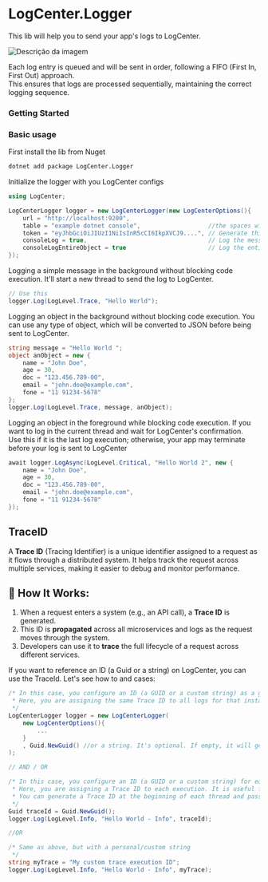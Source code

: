 # LogCenter.Logger

This lib will help you to send your app's logs to LogCenter.  

![Descrição da imagem](https://raw.githubusercontent.com/hudsonventura/LogCenter/main/logo.png)


Each log entry is queued and will be sent in order, following a FIFO (First In, First Out) approach.  
This ensures that logs are processed sequentially, maintaining the correct logging sequence.  


### Getting Started


### Basic usage
First install the lib from Nuget
``` bash
dotnet add package LogCenter.Logger
```


Initialize the logger with you LogCenter configs
``` C#
using LogCenter;

LogCenterLogger logger = new LogCenterLogger(new LogCenterOptions(){
    url = "http://localhost:9200",
    table = "example dotnet console",                   //the spaces will be converted to _ (underscore).
    token = "eyJhbGciOiJIUzI1NiIsInR5cCI6IkpXVCJ9....", // Generate this on LogCenter inteface, on you profile photo.
    consoleLog = true,                                  // Log the message on the console as a comon Console.WriteLine(). Default is true
    consoleLogEntireObject = true                       // Log the entire objeti to the Console.WriteLine(). Default is false
});
```

Logging a simple message in the background without blocking code execution. It'll start a new thread to send the log to LogCenter.
``` C#
// Use this 
logger.Log(LogLevel.Trace, "Hello World");
```


Logging an object in the background without blocking code execution. You can use any type of object, which will be converted to JSON before being sent to LogCenter.
``` C#
string message = "Hello World ";
object anObject = new { 
    name = "John Doe",
    age = 30,
    doc = "123.456.789-00",
    email = "john.doe@example.com",
    fone = "11 91234-5678"
};
logger.Log(LogLevel.Trace, message, anObject);
```


Logging an object in the foreground while blocking code execution. If you want to log in the current thread and wait for LogCenter's confirmation.  
Use this if it is the last log execution; otherwise, your app may terminate before your log is sent to LogCenter
``` C#
await logger.LogAsync(LogLevel.Critical, "Hello World 2", new { 
    name = "John Doe",
    age = 30,
    doc = "123.456.789-00",
    email = "john.doe@example.com",
    fone = "11 91234-5678"
});
```




## TraceID
A **Trace ID** (Tracing Identifier) is a unique identifier assigned to a request as it flows through a distributed system. It helps track the request across multiple services, making it easier to debug and monitor performance.

## 🔹 How It Works:
1. When a request enters a system (e.g., an API call), a **Trace ID** is generated.
2. This ID is **propagated** across all microservices and logs as the request moves through the system.
3. Developers can use it to **trace** the full lifecycle of a request across different services.


If you want to reference an ID (a Guid or a string) on LogCenter, you can use the TraceId. Let's see how to and cases:



``` C#
/* In this case, you configure an ID (a GUID or a custom string) as a global Trace ID for the execution instance of your app.
 * Here, you are assigning the same Trace ID to all logs for that instance's execution.
 */
LogCenterLogger logger = new LogCenterLogger(
    new LogCenterOptions(){
        ...
    } 
    , Guid.NewGuid() //or a string. It's optional. If empty, it will generate a new one Guid, else, you can you your own traceId, Guid or string
);

// AND / OR

/* In this case, you configure an ID (a GUID or a custom string) for each log entry. It will ignore the global Trace ID (above).
 * Here, you are assigning a Trace ID to each execution. It is useful for multiple thread executions in your app.
 * You can generate a Trace ID at the beginning of each thread and pass it to the Log method call.
 */
Guid traceId = Guid.NewGuid();
logger.Log(LogLevel.Info, "Hello World - Info", traceId);

//OR

/* Same as above, but with a personal/custom string
 */
string myTrace = "My custom trace execution ID";
logger.Log(LogLevel.Info, "Hello World - Info", myTrace);
```